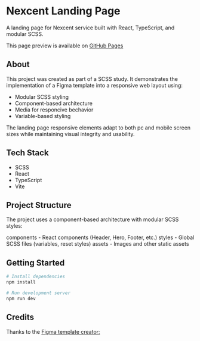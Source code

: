 # Nexcent Landing Page

A landing page for Nexcent service built with React, TypeScript,
and modular SCSS.

This page preview is available on [GitHub Pages](https://roman-lakhnov.github.io/nexcent-landing/)

## About

This project was created as part of a SCSS study. It demonstrates the
implementation of a Figma template into a responsive web layout using:

- Modular SCSS styling
- Component-based architecture
- Media for responcive bechavior
- Variable-based styling

The landing page responsive elements adapt to both pc and mobile
screen sizes while maintaining visual integrity and usability.

## Tech Stack

- SCSS
- React
- TypeScript
- Vite

## Project Structure

The project uses a component-based architecture with modular SCSS styles:

components - React components (Header, Hero, Footer, etc.)
styles - Global SCSS files (variables, reset styles)
assets - Images and other static assets

## Getting Started

```bash
# Install dependencies
npm install

# Run development server
npm run dev
```

## Credits

Thanks to the [Figma template creator:](https://www.figma.com/community/file/1222060007934600841)
